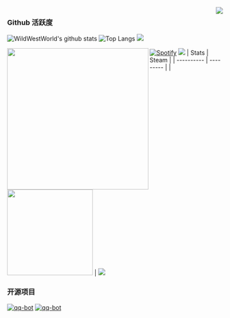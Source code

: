 <img align="right" src="https://count.getloli.com/get/@:WildWestWorld?theme=rule34">





### Github 活跃度
![WildWestWorld's github stats](https://github-readme-stats.vercel.app/api?username=WildWestWorld&show_icons=true&theme=vue)
![Top Langs](https://github-readme-stats.vercel.app/api/top-langs/?username=WildWestWorld)
[![](https://activity-graph.herokuapp.com/graph?username=WildWestWorld&theme=dracula)](https://github.com/ashutosh00710/github-readme-activity-graph)




<a href="https://count.getloli.com"><img align="left" src="https://count.getloli.com/get/@ToulthG?theme=rule34" width=330></a>[![Spotify](https://novatorem.vercel.app/api/spotify)](https://open.spotify.com/user/hmo8ubn8do5rudqpeb6ie1794)
<img src = "https://capsule-render.vercel.app/api?type=waving&height=250&text=Goodday!&fontAlign=80&fontAlignY=40&color=gradient">
| Stats | Steam |
| ---------- | --------- |
|<img style="height: 200px" src="https://bad-apple-github-readme.vercel.app/api?show_bg=1&username=WildWestWorld"></a> | <a href="https://github.com/CasterWx"><img style="height200px" src="https://steam-stat.vercel.app/api?profileName=FengirkG"></a>


### 开源项目

[![qq-bot](https://github-readme-stats.vercel.app/api/pin/?username=WildWestWorld&repo=VueSpringElementCRUD)](https://github.com/WildWestWorld/VueSpringElementCRUD)
[![qq-bot](https://github-readme-stats.vercel.app/api/pin/?username=WildWestWorld&repo=VueSpringElementCRUD)](https://github.com/WildWestWorld/VueSpringElementCRUD)
<br><br><br>

